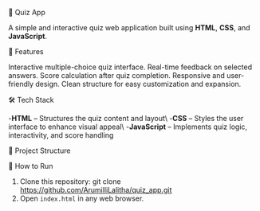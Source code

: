 🧠 Quiz App

  A simple and interactive quiz web application built using **HTML**, **CSS**, and **JavaScript**.

📌 Features

   Interactive multiple-choice quiz interface.
   Real-time feedback on selected answers.
   Score calculation after quiz completion.
   Responsive and user-friendly design.
   Clean structure for easy customization and expansion.

🛠 Tech Stack

  -**HTML** – Structures the quiz content and layout\\
  -**CSS** – Styles the user interface to enhance visual appeal\\
  -**JavaScript** – Implements quiz logic, interactivity, and score handling

📂 Project Structure

🚀 How to Run
1. Clone this repository:
   git clone https://github.com/ArumilliLalitha/quiz_app.git
2. Open `index.html` in any web browser.

